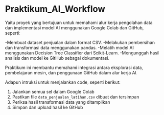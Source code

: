 # Praktikum_AI_Workflow
Yaitu proyek yang bertujuan untuk memahami alur kerja pengolahan data dan implementasi model AI menggunakan Google Colab dan GitHub, seperti:

-Membuat dataset penjualan dalam format CSV.
-Melakukan pembersihan dan transformasi data menggunakan pandas.
-Melatih model AI menggunakan Decision Tree Classifier dari Scikit-Learn.
-Mengunggah hasil analisis dan model ke GitHub sebagai dokumentasi.

Praktikum ini membantu memahami integrasi antara eksplorasi data, pembelajaran mesin, dan penggunaan GitHub dalam alur kerja AI.

Adapun intruksi untuk menjalankan code, seperti berikut:
1. Jalankan semua sel dalam Google Colab
2. Pastikan file `data_penjualan_latihan.csv` dibuat dan tersimpan
3. Periksa hasil transformasi data yang ditampilkan
4. Simpan dan upload hasil ke GitHub

